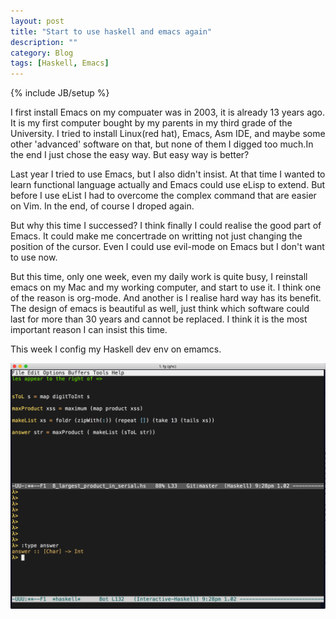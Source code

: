 ```yaml
---
layout: post
title: "Start to use haskell and emacs again"
description: ""
category: Blog
tags: [Haskell, Emacs]
---
```


{% include JB/setup %}

I first install Emacs on my compuater was in 2003, it is already 13 years ago. It is my first computer bought by my parents in my third grade of the University. I tried to install Linux(red hat), Emacs, Asm IDE, and maybe some other 'advanced' software on that, but none of them I digged too much.In the end I just chose the easy way. But easy way is better?

Last year I tried to use Emacs, but I also didn't insist. At that time I wanted to learn functional language actually and Emacs could use eLisp to extend. But before I use eList I had to overcome the complex command that are easier on Vim. In the end, of course I droped again.

But why this time I successed? I think finally I could realise the good part of Emacs. It could make me  concertrade on writting not just changing the position of the cursor. Even I could use evil-mode on Emacs but I don't want to use now.

But this time, only one week, even my daily work is quite busy, I reinstall emacs on my Mac and my working computer, and start to use it. I think one of the reason is org-mode. And another is I realise hard way has its benefit. The design of emacs is beautiful as well, just think which software could last for more than 30 years and cannot be replaced. I think it is the most important reason I can insist this time.

This week I config my Haskell dev env on emamcs.

<img src="/images/emacs-haskell-env.png" alt="Logging" class="img-center" />